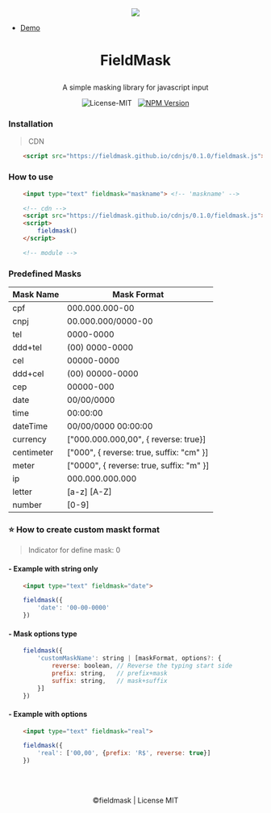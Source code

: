  <br/>
 <br/>

 <p align="center"><img src="https://palettes.andev.ml/assets/image/icon/128x128.png"/></p>

- [Demo](https://fieldmask.github.io/doc/demo/)
  
# <p align="center">FieldMask</p>

<p align="center">A simple masking library for javascript input</p>

<p align="center">
    <p align="center" >
        <img src="https://img.shields.io/badge/License-MIT-319046?" alt="License-MIT"/>&nbsp;&nbsp;
        <a href="https://www.npmjs.com/package/@fieldmask/javascript" target="_blank">
            <img src="https://img.shields.io/badge/npm-0.1.0-319046?" alt="NPM Version"/>
        </a>
    </p>
</p>

### Installation
>CDN
```html
    <script src="https://fieldmask.github.io/cdnjs/0.1.0/fieldmask.js"></script>
```

### How to use

```html
    <input type="text" fieldmask="maskname"> <!-- 'maskname' -->

    <!-- cdn -->
    <script src="https://fieldmask.github.io/cdnjs/0.1.0/fieldmask.js"></script>
    <script>
        fieldmask()
    </script>

    <!-- module -->
```

### Predefined Masks

| Mask Name        | Mask Format |
| ----------- | ------------------------ | 
| cpf         | 000.000.000-00           | 
| cnpj        | 00.000.000/0000-00       | 
| tel         | 0000-0000                | 
| ddd+tel     | (00) 0000-0000           | 
| cel         | 00000-0000               | 
| ddd+cel     | (00) 00000-0000          | 
| cep         | 00000-000                | 
| date        | 00/00/0000               | 
| time        | 00:00:00                 | 
| dateTime    | 00/00/0000 00:00:00      | 
| currency    | ["000.000.000,00", { reverse: true}]        | 
| centimeter  | ["000", { reverse: true, suffix: "cm" }]    | 
| meter       | ["0000", { reverse: true, suffix: "m" }]    | 
| ip          | 000.000.000.000           | 
| letter      | [a-z] [A-Z]               | 
| number      | [0-9]                     | 

### ⭐ How to create custom maskt format
> Indicator for define mask: 0

#### - Example with string only
```html
    <input type="text" fieldmask="date">
```
```js
    fieldmask({
        'date': '00-00-0000'
    })
```

#### - Mask options type
```js
    fieldmask({
        'customMaskName': string | [maskFormat, options?: {
            reverse: boolean, // Reverse the typing start side 
            prefix: string,   // prefix+mask
            suffix: string,   // mask+suffix
        }]
    })
```

#### - Example with options
```html
    <input type="text" fieldmask="real">
```
```js
    fieldmask({
        'real': ['00,00', {prefix: 'R$', reverse: true}]
    })
```

<br/>
<br/>

<p align="center">©fieldmask | License MIT</p>